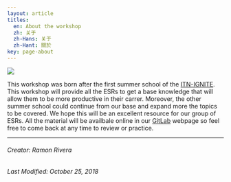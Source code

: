```yaml
---
layout: article
titles:
  en: About the workshop
  zh: 关于
  zh-Hans: 关于
  zh-Hant: 關於
key: page-about
---
```


![](https://i.imgur.com/KMVYY8O.png)  

This workshop was born after the first summer school of the [ITN-IGNITE](). This workshop will provide all the ESRs to get a base knowledge that will allow them to be more productive in their carrer. Moreover, the other summer school could continue from our base and expand more the topics to be covered. We hope this will be an excellent resource for our group of ESRs. All the material will be availbale online in our [GitLab]() webpage so feel free to come back at any time to review or practice.
  
  
  
  
---  
###### Creator: Ramon Rivera    
###### Last Modified: October 25, 2018    
